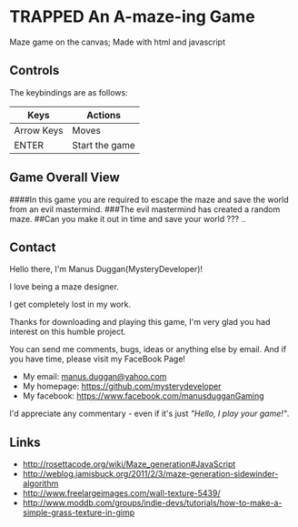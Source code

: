 

# TRAPPED An A-maze-ing Game

Maze game on the canvas; Made with html and javascript

## Controls

The keybindings are as follows:

| Keys              | Actions                    |
| ----------------- | -------------------------- |
| Arrow Keys        | Moves 		             |
| ENTER             | Start the game 		 |

## Game Overall View

####In this game you are required to escape the maze and save the world from an evil mastermind.
###The evil mastermind has created a random maze.
##Can you make it out in time and save your world ??? ..

## Contact

Hello there, I'm Manus Duggan(MysteryDeveloper)!

I love being a maze designer. 

I get completely lost in my work.

Thanks for downloading and playing this game, I'm very glad you had
interest on this humble project.

You can send me comments, bugs, ideas or anything else by email.
And if you have time, please visit my FaceBook Page!

* My email:      manus.duggan@yahoo.com
* My homepage:   https://github.com/mysterydeveloper
* My facebook:  https://www.facebook.com/manusdugganGaming

I'd appreciate any commentary - even if it's
just _"Hello, I play your game!"_.

## Links
* http://rosettacode.org/wiki/Maze_generation#JavaScript
* http://weblog.jamisbuck.org/2011/2/3/maze-generation-sidewinder-algorithm
* http://www.freelargeimages.com/wall-texture-5439/
* http://www.moddb.com/groups/indie-devs/tutorials/how-to-make-a-simple-grass-texture-in-gimp
